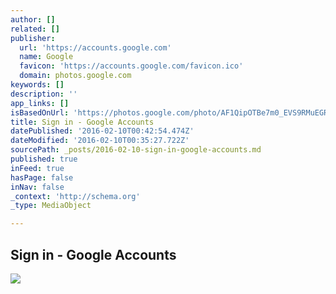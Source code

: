 ```yaml
---
author: []
related: []
publisher:
  url: 'https://accounts.google.com'
  name: Google
  favicon: 'https://accounts.google.com/favicon.ico'
  domain: photos.google.com
keywords: []
description: ''
app_links: []
isBasedOnUrl: 'https://photos.google.com/photo/AF1QipOTBe7m0_EVS9RMuEGRI0ik_lZWx-YIdDehrMEz'
title: Sign in - Google Accounts
datePublished: '2016-02-10T00:42:54.474Z'
dateModified: '2016-02-10T00:35:27.722Z'
sourcePath: _posts/2016-02-10-sign-in-google-accounts.md
published: true
inFeed: true
hasPage: false
inNav: false
_context: 'http://schema.org'
_type: MediaObject

---
```

<article style=""><h1>Sign in - Google Accounts</h1><img src="https://ssl.gstatic.com/accounts/ui/avatar_2x.png" /></article>